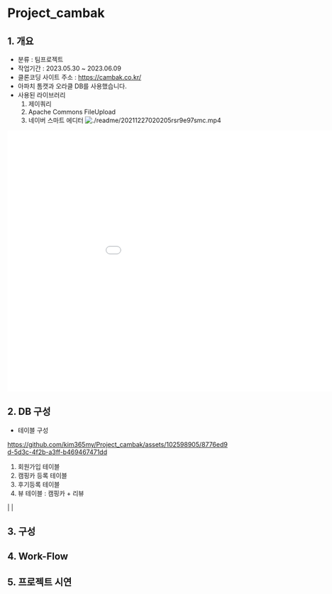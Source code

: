 # Project_cambak
## 1. 개요
- 분류 : 팀프로젝트
- 작업기간 : 2023.05.30 ~ 2023.06.09
- 클론코딩 사이트 주소 : https://cambak.co.kr/
- 아파치 톰캣과 오라클 DB를 사용했습니다.
- 사용된 라이브러리
  1. 제이쿼리
  2. Apache Commons FileUpload
  3. 네이버 스마트 에디터
![./readme/20211227020205rsr9e97smc.mp4](https://github.com/kim365my/Project_cambak/assets/102598905/8776ed9d-5d3c-4f2b-a3ff-b469467471dd)
<iframe width="1044" height="587" src="[./readme/20211227020205rsr9e97smc.mp4](https://github.com/kim365my/Project_cambak/assets/102598905/8776ed9d-5d3c-4f2b-a3ff-b469467471dd)" frameborder="0" allow="accelerometer; autoplay; encrypted-media; gyroscope; picture-in-picture" allowfullscreen></iframe>


## 2. DB 구성
- 테이블 구성

https://github.com/kim365my/Project_cambak/assets/102598905/8776ed9d-5d3c-4f2b-a3ff-b469467471dd


  1. 회원가입 테이블
  3. 캠핑카 등록 테이블
  4. 후기등록 테이블
  5. 뷰 테이블 : 캠핑카 + 리뷰

| |

## 3. 구성


## 4. Work-Flow


## 5. 프로젝트 시연

